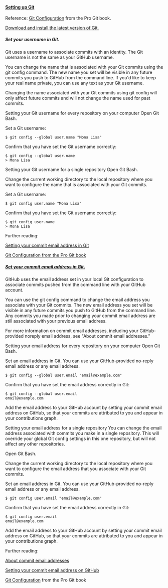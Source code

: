 #### [Setting up Git](https://help.github.com/en/articles/set-up-git#setting-up-git)

Reference: [Git Configuration](https://git-scm.com/book/en/Customizing-Git-Git-Configuration) from the Pro Git book.

[Download and install the latest version of Git.](https://git-scm.com/downloads)

##### Set your username in Git.
Git uses a username to associate commits with an identity. The Git username is not the same as your GitHub username.

You can change the name that is associated with your Git commits using the git config command. The new name you set will be visible in any future commits you push to GitHub from the command line. If you'd like to keep your real name private, you can use any text as your Git username.

Changing the name associated with your Git commits using git config will only affect future commits and will not change the name used for past commits.

Setting your Git username for every repository on your computer
Open Git Bash.

Set a Git username:

    $ git config --global user.name "Mona Lisa"
Confirm that you have set the Git username correctly:

    $ git config --global user.name
    > Mona Lisa

Setting your Git username for a single repository
Open Git Bash.

Change the current working directory to the local repository where you want to configure the name that is associated with your Git commits.

Set a Git username:

    $ git config user.name "Mona Lisa"
Confirm that you have set the Git username correctly:

    $ git config user.name
    > Mona Lisa

Further reading:

[Setting your commit email address in Git](https://help.github.com/en/articles/setting-your-commit-email-address-in-git)

[Git Configuration from the Pro Git book](https://git-scm.com/book/en/Customizing-Git-Git-Configuration)

##### [Set your commit email address in Git.](https://help.github.com/en/articles/setting-your-commit-email-address-in-git)

GitHub uses the email address set in your local Git configuration to associate commits pushed from the command line with your GitHub account.

You can use the git config command to change the email address you associate with your Git commits. The new email address you set will be visible in any future commits you push to GitHub from the command line. Any commits you made prior to changing your commit email address are still associated with your previous email address.

For more information on commit email addresses, including your GitHub-provided noreply email address, see "About commit email addresses."

Setting your email address for every repository on your computer
Open Git Bash.

Set an email address in Git. You can use your GitHub-provided no-reply email address or any email address.

    $ git config --global user.email "email@example.com"
Confirm that you have set the email address correctly in Git:

    $ git config --global user.email
    email@example.com
Add the email address to your GitHub account by setting your commit email address on GitHub, so that your commits are attributed to you and appear in your contributions graph.

Setting your email address for a single repository
You can change the email address associated with commits you make in a single repository. This will override your global Git config settings in this one repository, but will not affect any other repositories.

Open Git Bash.

Change the current working directory to the local repository where you want to configure the email address that you associate with your Git commits.

Set an email address in Git. You can use your GitHub-provided no-reply email address or any email address.

    $ git config user.email "email@example.com"
Confirm that you have set the email address correctly in Git:

    $ git config user.email
    email@example.com
Add the email address to your GitHub account by setting your commit email address on GitHub, so that your commits are attributed to you and appear in your contributions graph.

Further reading:

[About commit email addresses](https://help.github.com/en/articles/about-commit-email-addresses)

[Setting your commit email address on GitHub](https://help.github.com/en/articles/setting-your-commit-email-address-on-github)

[Git Configuration](https://git-scm.com/book/en/Customizing-Git-Git-Configuration) from the Pro Git book
